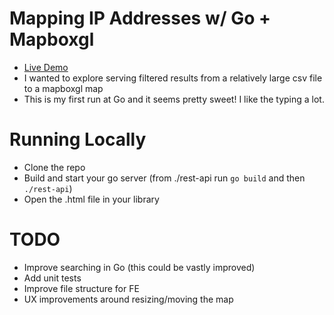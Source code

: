 # Mapping IP Addresses w/ Go + Mapboxgl
- [Live Demo](https://selective-approval.glitch.me/)
- I wanted to explore serving filtered results from a relatively large csv file to a mapboxgl map
- This is my first run at Go and it seems pretty sweet! I like the typing a lot.

# Running Locally
- Clone the repo
- Build and start your go server (from ./rest-api run `go build` and then `./rest-api`)
- Open the .html file in your library

# TODO
- Improve searching in Go (this could be vastly improved)
- Add unit tests
- Improve file structure for FE
- UX improvements around resizing/moving the map